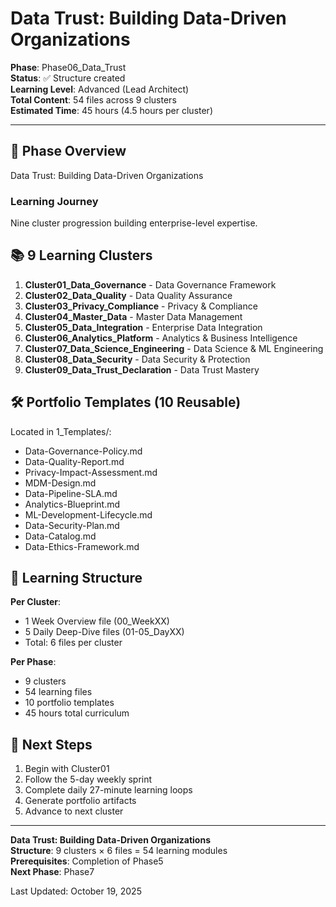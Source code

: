 # Data Trust: Building Data-Driven Organizations

**Phase**: Phase06_Data_Trust  
**Status**: ✅ Structure created  
**Learning Level**: Advanced (Lead Architect)  
**Total Content**: 54 files across 9 clusters  
**Estimated Time**: 45 hours (4.5 hours per cluster)

---

## 🎯 Phase Overview

Data Trust: Building Data-Driven Organizations

### Learning Journey

Nine cluster progression building enterprise-level expertise.

## 📚 9 Learning Clusters

1. **Cluster01_Data_Governance** - Data Governance Framework
2. **Cluster02_Data_Quality** - Data Quality Assurance
3. **Cluster03_Privacy_Compliance** - Privacy & Compliance
4. **Cluster04_Master_Data** - Master Data Management
5. **Cluster05_Data_Integration** - Enterprise Data Integration
6. **Cluster06_Analytics_Platform** - Analytics & Business Intelligence
7. **Cluster07_Data_Science_Engineering** - Data Science & ML Engineering
8. **Cluster08_Data_Security** - Data Security & Protection
9. **Cluster09_Data_Trust_Declaration** - Data Trust Mastery


## 🛠️ Portfolio Templates (10 Reusable)

Located in  1_Templates/:

- Data-Governance-Policy.md
- Data-Quality-Report.md
- Privacy-Impact-Assessment.md
- MDM-Design.md
- Data-Pipeline-SLA.md
- Analytics-Blueprint.md
- ML-Development-Lifecycle.md
- Data-Security-Plan.md
- Data-Catalog.md
- Data-Ethics-Framework.md


## 📖 Learning Structure

**Per Cluster**:
- 1 Week Overview file (00_WeekXX)
- 5 Daily Deep-Dive files (01-05_DayXX)
- Total: 6 files per cluster

**Per Phase**:
- 9 clusters
- 54 learning files
- 10 portfolio templates
- 45 hours total curriculum

## 🚀 Next Steps

1. Begin with Cluster01
2. Follow the 5-day weekly sprint
3. Complete daily 27-minute learning loops
4. Generate portfolio artifacts
5. Advance to next cluster

---

**Data Trust: Building Data-Driven Organizations**  
**Structure**: 9 clusters × 6 files = 54 learning modules  
**Prerequisites**: Completion of Phase5  
**Next Phase**: Phase7

Last Updated: October 19, 2025
